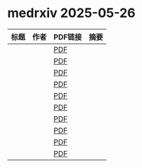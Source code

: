 # medrxiv 2025-05-26

| 标题 | 作者 | PDF链接 |  摘要 |
|------|------|--------|------|
|  |  | [PDF](https://doi.org/10.1101/2024.05.14.24307373) |  |
|  |  | [PDF](https://doi.org/10.1101/2024.08.22.24312463) |  |
|  |  | [PDF](https://doi.org/10.1101/2025.05.24.25328287) |  |
|  |  | [PDF](https://doi.org/10.1101/2025.05.23.25327865) |  |
|  |  | [PDF](https://doi.org/10.1101/2025.05.23.25328193) |  |
|  |  | [PDF](https://doi.org/10.1101/2025.05.22.25328155) |  |
|  |  | [PDF](https://doi.org/10.1101/2025.05.21.25328033) |  |
|  |  | [PDF](https://doi.org/10.1101/2025.05.24.25328271) |  |
|  |  | [PDF](https://doi.org/10.1101/2025.05.24.25328260) |  |
|  |  | [PDF](https://doi.org/10.1101/2025.05.24.25328265) |  |

